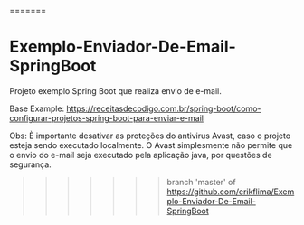 =======
# Exemplo-Enviador-De-Email-SpringBoot
Projeto exemplo Spring Boot que realiza envio de e-mail.

Base Example: https://receitasdecodigo.com.br/spring-boot/como-configurar-projetos-spring-boot-para-enviar-e-mail

Obs: È importante desativar as proteções do antivirus Avast, caso o projeto esteja sendo executado localmente. O Avast simplesmente não permite que o envio do e-mail seja executado pela aplicação java, por questões de segurança.
>>>>>>> branch 'master' of https://github.com/erikflima/Exemplo-Enviador-De-Email-SpringBoot
